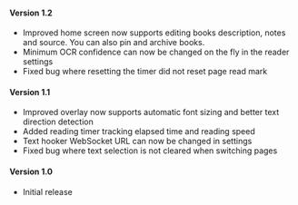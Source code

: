 #### Version 1.2
- Improved home screen now supports editing books description, notes and source. You can also pin and archive books.
- Minimum OCR confidence can now be changed on the fly in the reader settings
- Fixed bug where resetting the timer did not reset page read mark

#### Version 1.1
- Improved overlay now supports automatic font sizing and better text direction detection
- Added reading timer tracking elapsed time and reading speed
- Text hooker WebSocket URL can now be changed in settings
- Fixed bug where text selection is not cleared when switching pages

#### Version 1.0
- Initial release
